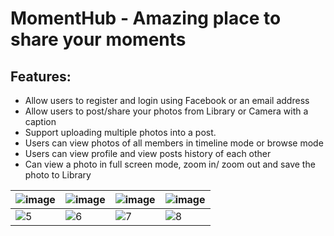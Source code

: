 # MomentHub - Amazing place to share your moments
## Features:
- Allow users to register and login using Facebook or an email address
- Allow users to post/share your photos from Library or Camera with a caption
- Support uploading multiple photos into a post.
- Users can view photos of all members in timeline mode or browse mode
- Users can view profile and view posts history of each other
- Can view a photo in full screen mode, zoom in/ zoom out and save the photo to Library

|![image](https://cloud.githubusercontent.com/assets/4490167/17454718/a3dcae7a-5bdb-11e6-95be-93b5f59270e6.PNG) | ![image](https://cloud.githubusercontent.com/assets/4490167/17454719/a401f16c-5bdb-11e6-8107-e4b28d031d20.PNG) | ![image](https://cloud.githubusercontent.com/assets/4490167/17454720/a4047b80-5bdb-11e6-9490-b25df3de0cc4.PNG) | ![image](https://cloud.githubusercontent.com/assets/4490167/17454722/a4243970-5bdb-11e6-8d64-c4309107bac0.PNG)|
----- | ----- | ----- | -----
![5](https://cloud.githubusercontent.com/assets/4490167/17454724/a425da32-5bdb-11e6-9703-7a43b8fb5e2b.PNG)| ![6](https://cloud.githubusercontent.com/assets/4490167/17454721/a421548a-5bdb-11e6-9f97-641600a67ef3.PNG)| ![7](https://cloud.githubusercontent.com/assets/4490167/17454723/a424d1d2-5bdb-11e6-9bb1-563ca8d9de47.PNG)| ![8](https://cloud.githubusercontent.com/assets/4490167/17454725/a428922c-5bdb-11e6-8787-8b6a0306c22c.PNG)